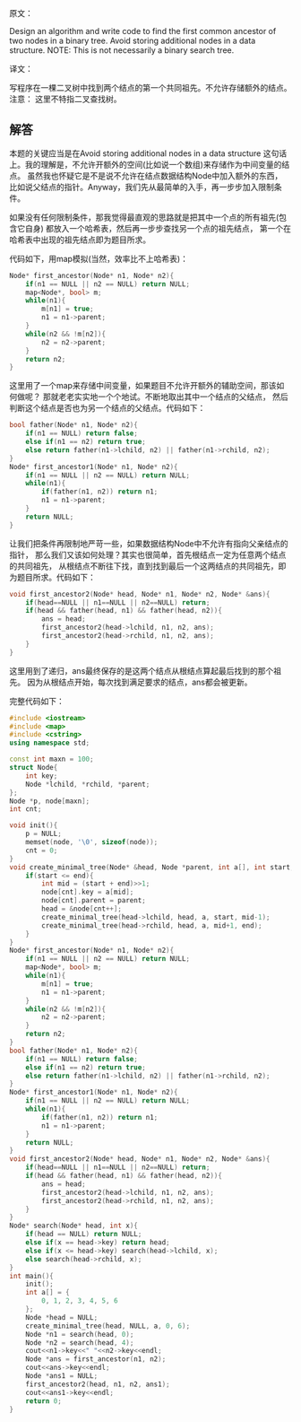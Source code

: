 原文：

Design an algorithm and write code to find the first common ancestor of two nodes in a binary tree. Avoid storing additional nodes in a data structure. NOTE: This is not necessarily a binary search tree.

译文：

写程序在一棵二叉树中找到两个结点的第一个共同祖先。不允许存储额外的结点。注意： 这里不特指二叉查找树。

## 解答

本题的关键应当是在Avoid storing additional nodes in a data structure 这句话上。我的理解是，不允许开额外的空间(比如说一个数组)来存储作为中间变量的结点。 虽然我也怀疑它是不是说不允许在结点数据结构Node中加入额外的东西， 比如说父结点的指针。Anyway，我们先从最简单的入手，再一步步加入限制条件。

如果没有任何限制条件，那我觉得最直观的思路就是把其中一个点的所有祖先(包含它自身) 都放入一个哈希表，然后再一步步查找另一个点的祖先结点， 第一个在哈希表中出现的祖先结点即为题目所求。

代码如下，用map模拟(当然，效率比不上哈希表)：

```cpp
Node* first_ancestor(Node* n1, Node* n2){
    if(n1 == NULL || n2 == NULL) return NULL;
    map<Node*, bool> m;
    while(n1){
        m[n1] = true;
        n1 = n1->parent;
    }
    while(n2 && !m[n2]){
        n2 = n2->parent;
    }
    return n2;
}

```

这里用了一个map来存储中间变量，如果题目不允许开额外的辅助空间，那该如何做呢？ 那就老老实实地一个个地试。不断地取出其中一个结点的父结点， 然后判断这个结点是否也为另一个结点的父结点。代码如下：

```cpp
bool father(Node* n1, Node* n2){
    if(n1 == NULL) return false;
    else if(n1 == n2) return true;
    else return father(n1->lchild, n2) || father(n1->rchild, n2);
}
Node* first_ancestor1(Node* n1, Node* n2){
    if(n1 == NULL || n2 == NULL) return NULL;
    while(n1){
        if(father(n1, n2)) return n1;
        n1 = n1->parent;
    }
    return NULL;
}

```

让我们把条件再限制地严苛一些，如果数据结构Node中不允许有指向父亲结点的指针， 那么我们又该如何处理？其实也很简单，首先根结点一定为任意两个结点的共同祖先， 从根结点不断往下找，直到找到最后一个这两结点的共同祖先，即为题目所求。代码如下：

```cpp
void first_ancestor2(Node* head, Node* n1, Node* n2, Node* &ans){
    if(head==NULL || n1==NULL || n2==NULL) return;
    if(head && father(head, n1) && father(head, n2)){
        ans = head;
        first_ancestor2(head->lchild, n1, n2, ans);
        first_ancestor2(head->rchild, n1, n2, ans);
    }
}

```

这里用到了递归，ans最终保存的是这两个结点从根结点算起最后找到的那个祖先。 因为从根结点开始，每次找到满足要求的结点，ans都会被更新。

完整代码如下：

```cpp
#include <iostream>
#include <map>
#include <cstring>
using namespace std;

const int maxn = 100;
struct Node{
    int key;
    Node *lchild, *rchild, *parent;
};
Node *p, node[maxn];
int cnt;

void init(){
    p = NULL;
    memset(node, '\0', sizeof(node));
    cnt = 0;
}
void create_minimal_tree(Node* &head, Node *parent, int a[], int start, int end){
    if(start <= end){
        int mid = (start + end)>>1;
        node[cnt].key = a[mid];
        node[cnt].parent = parent;
        head = &node[cnt++];
        create_minimal_tree(head->lchild, head, a, start, mid-1);
        create_minimal_tree(head->rchild, head, a, mid+1, end);
    }
}
Node* first_ancestor(Node* n1, Node* n2){
    if(n1 == NULL || n2 == NULL) return NULL;
    map<Node*, bool> m;
    while(n1){
        m[n1] = true;
        n1 = n1->parent;
    }
    while(n2 && !m[n2]){
        n2 = n2->parent;
    }
    return n2;
}
bool father(Node* n1, Node* n2){
    if(n1 == NULL) return false;
    else if(n1 == n2) return true;
    else return father(n1->lchild, n2) || father(n1->rchild, n2);
}
Node* first_ancestor1(Node* n1, Node* n2){
    if(n1 == NULL || n2 == NULL) return NULL;
    while(n1){
        if(father(n1, n2)) return n1;
        n1 = n1->parent;
    }
    return NULL;
}
void first_ancestor2(Node* head, Node* n1, Node* n2, Node* &ans){
    if(head==NULL || n1==NULL || n2==NULL) return;
    if(head && father(head, n1) && father(head, n2)){
        ans = head;
        first_ancestor2(head->lchild, n1, n2, ans);
        first_ancestor2(head->rchild, n1, n2, ans);
    }
}
Node* search(Node* head, int x){
    if(head == NULL) return NULL;
    else if(x == head->key) return head;
    else if(x <= head->key) search(head->lchild, x);
    else search(head->rchild, x);
}
int main(){
	init();
    int a[] = {
        0, 1, 2, 3, 4, 5, 6
    };
    Node *head = NULL;
    create_minimal_tree(head, NULL, a, 0, 6);
    Node *n1 = search(head, 0);
    Node *n2 = search(head, 4);
    cout<<n1->key<<" "<<n2->key<<endl;
    Node *ans = first_ancestor(n1, n2);
    cout<<ans->key<<endl;
    Node *ans1 = NULL;
    first_ancestor2(head, n1, n2, ans1);
    cout<<ans1->key<<endl;
    return 0;
}

```

